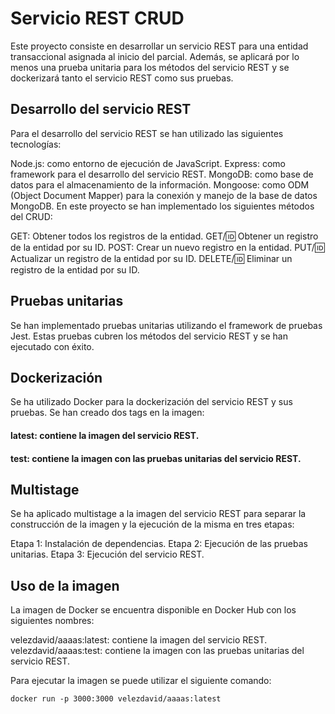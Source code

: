 # Servicio REST CRUD

Este proyecto consiste en desarrollar un servicio REST para una entidad transaccional asignada al inicio del parcial. Además, se aplicará por lo menos una prueba unitaria para los métodos del servicio REST y se dockerizará tanto el servicio REST como sus pruebas.

## Desarrollo del servicio REST

Para el desarrollo del servicio REST se han utilizado las siguientes tecnologías:

Node.js: como entorno de ejecución de JavaScript.
Express: como framework para el desarrollo del servicio REST.
MongoDB: como base de datos para el almacenamiento de la información.
Mongoose: como ODM (Object Document Mapper) para la conexión y manejo de la base de datos MongoDB.
En este proyecto se han implementado los siguientes métodos del CRUD:

GET: Obtener todos los registros de la entidad.
GET/:id: Obtener un registro de la entidad por su ID.
POST: Crear un nuevo registro en la entidad.
PUT/:id: Actualizar un registro de la entidad por su ID.
DELETE/:id: Eliminar un registro de la entidad por su ID.

## Pruebas unitarias

Se han implementado pruebas unitarias utilizando el framework de pruebas Jest. Estas pruebas cubren los métodos del servicio REST y se han ejecutado con éxito.

## Dockerización

Se ha utilizado Docker para la dockerización del servicio REST y sus pruebas. Se han creado dos tags en la imagen:

#### latest: contiene la imagen del servicio REST.

#### test: contiene la imagen con las pruebas unitarias del servicio REST.

## Multistage

Se ha aplicado multistage a la imagen del servicio REST para separar la construcción de la imagen y la ejecución de la misma en tres etapas:

Etapa 1: Instalación de dependencias.
Etapa 2: Ejecución de las pruebas unitarias.
Etapa 3: Ejecución del servicio REST.

## Uso de la imagen

La imagen de Docker se encuentra disponible en Docker Hub con los siguientes nombres:

velezdavid/aaaas:latest: contiene la imagen del servicio REST.
velezdavid/aaaas:test: contiene la imagen con las pruebas unitarias del servicio REST.

Para ejecutar la imagen se puede utilizar el siguiente comando:

```
docker run -p 3000:3000 velezdavid/aaaas:latest
```
